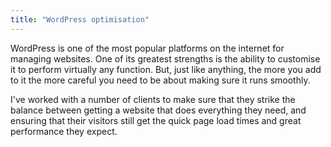 ```yaml
---
title: "WordPress optimisation"
---
```


WordPress is one of the most popular platforms on the internet for managing websites. One of its greatest strengths is the ability to customise it to perform virtually any function. But, just like anything, the more you add to it the more careful you need to be about making sure it runs smoothly.

I've worked with a number of clients to make sure that they strike the balance between getting a website that does everything they need, and ensuring that their visitors still get the quick page load times and great performance they expect.